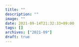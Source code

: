 ```yaml
---
title: ""
description: ""
image: ""
date: 2021-09-14T21:32:33+09:00
tags: []
archives: ["2021-09"]
draft: true
---
```


